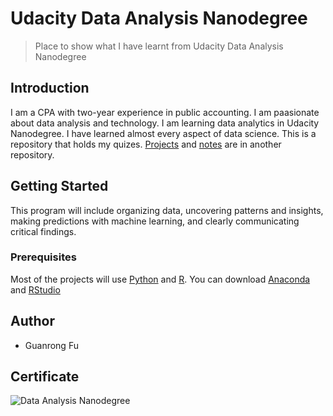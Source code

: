 # Udacity Data Analysis Nanodegree

> Place to show what I have learnt from Udacity Data Analysis Nanodegree

## Introduction

I am a CPA with two-year experience in public accounting. I am paasionate about data analysis and technology. I am learning data analytics in Udacity Nanodegree. I have learned almost every aspect of data science. This is a repository that holds my quizes. [Projects](https://github.com/rachelfu/Data-Science-Project) and [notes](https://github.com/rachelfu/Toolkit) are in another repository.

## Getting Started

This program will include organizing data, uncovering patterns and insights, making predictions with machine learning, and clearly communicating critical findings.

### Prerequisites

Most of the projects will use [Python](https://www.python.org) and [R](https://www.r-project.org/about.html). You can download [Anaconda](https://www.continuum.io/downloads) and [RStudio](https://www.rstudio.com)

## Author

* Guanrong Fu

## Certificate

![Data Analysis Nanodegree](https://github.com/rachelfu/Udacity-DAND/blob/master/DAND-Certificate.jpg)

